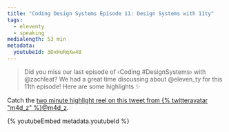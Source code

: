 ```yaml
---
title: "Coding Design Systems Episode 11: Design Systems with 11ty"
tags:
  - eleventy
  - speaking
medialength: 53 min
metadata:
  youtubeId: 3DxHuRqXw48
---
```

> Did you miss our last episode of ‹Coding #DesignSystems› with @zachleat? We had a great time discussing about @eleven_ty for this 11th episode! Here are some highlights ✨

Catch the [two minute highlight reel on this tweet from {% twitteravatar "m4d_z" %}@m4d_z](https://twitter.com/m4d_z/status/1506644072374714369).

{% youtubeEmbed metadata.youtubeId %}